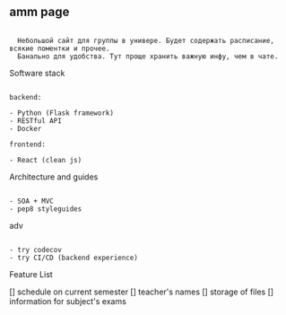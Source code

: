 
## amm page

```

  Небольшой сайт для группы в универе. Будет содержать расписание, всякие поментки и прочее.
  Банально для удобства. Тут проще хранить важную инфу, чем в чате.

```

Software stack

```

backend:

- Python (Flask framework)
- RESTful API
- Docker

frontend:

- React (clean js)

```

Architecture and guides

```

- SOA + MVC
- pep8 styleguides

```

adv

```

- try codecov
- try CI/CD (backend experience)

```

Feature List

[] schedule on current semester
[] teacher's names
[] storage of files
[] information for subject's exams
